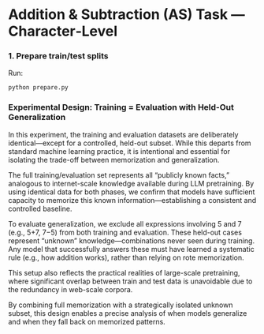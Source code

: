 # Addition & Subtraction (AS) Task — Character‑Level

### 1. Prepare train/test splits
Run:

`python prepare.py`

### Experimental Design: Training = Evaluation with Held-Out Generalization

In this experiment, the training and evaluation datasets are deliberately identical—except for a controlled, held-out subset. While this departs from standard machine learning practice, it is intentional and essential for isolating the trade-off between memorization and generalization.

The full training/evaluation set represents all “publicly known facts,” analogous to internet-scale knowledge available during LLM pretraining. By using identical data for both phases, we confirm that models have sufficient capacity to memorize this known information—establishing a consistent and controlled baseline.

To evaluate generalization, we exclude all expressions involving 5 and 7 (e.g., 5+7, 7−5) from both training and evaluation. These held-out cases represent “unknown” knowledge—combinations never seen during training. Any model that successfully answers these must have learned a systematic rule (e.g., how addition works), rather than relying on rote memorization.

This setup also reflects the practical realities of large-scale pretraining, where significant overlap between train and test data is unavoidable due to the redundancy in web-scale corpora.

By combining full memorization with a strategically isolated unknown subset, this design enables a precise analysis of when models generalize and when they fall back on memorized patterns.